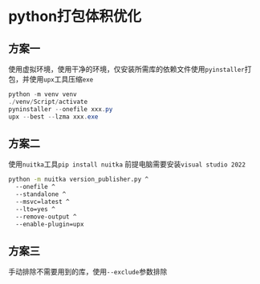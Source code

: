 # python打包体积优化

## 方案一

使用虚拟环境，使用干净的环境，仅安装所需库的依赖文件使用`pyinstaller`打包，并使用`upx`工具压缩`exe`

```powershell
python -m venv venv
./venv/Script/activate
pyninstaller --onefile xxx.py
upx --best --lzma xxx.exe
```



## 方案二

使用`nuitka`工具`pip install nuitka` 前提电脑需要安装`visual studio 2022`

```cmd
python -m nuitka version_publisher.py ^
  --onefile ^
  --standalone ^
  --msvc=latest ^
  --lto=yes ^
  --remove-output ^
  --enable-plugin=upx
```



## 方案三

手动排除不需要用到的库，使用`--exclude`参数排除